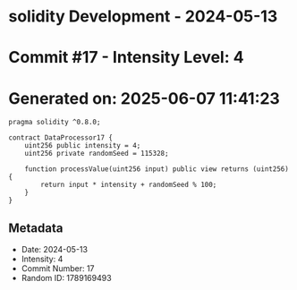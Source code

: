 ﻿# solidity Development - 2024-05-13
# Commit #17 - Intensity Level: 4
# Generated on: 2025-06-07 11:41:23
```solidity
pragma solidity ^0.8.0;

contract DataProcessor17 {
    uint256 public intensity = 4;
    uint256 private randomSeed = 115328;

    function processValue(uint256 input) public view returns (uint256) {
        return input * intensity + randomSeed % 100;
    }
}
```
## Metadata
- Date: 2024-05-13
- Intensity: 4
- Commit Number: 17
- Random ID: 1789169493
